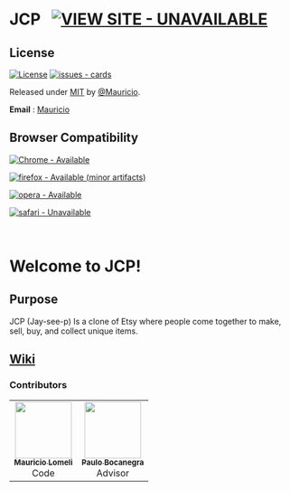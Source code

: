 # JCP &nbsp; [![VIEW SITE - UNAVAILABLE](https://img.shields.io/badge/VIEW_SITE-DOWN-2ea44f?style=for-the-badge&logo=heroku)](https://jcp-crafter.herokuapp.com/#/home)


## License
[![License](https://img.shields.io/badge/License-MIT-blue)](https://github.com/mjlomeli/jcp/blob/main/LICENSE)
[![issues - cards](https://img.shields.io/github/issues/mjlomeli/jcp)](https://github.com/mjlomeli/jcp/issues)

Released under [MIT](/LICENSE) by [@Mauricio](https://github.com/mjlomeli/jcp/blob/main/LICENSE).

**Email** : [Mauricio](mailto:developer.mauricio.jr.lomeli@gmail.com)


## Browser Compatibility
[![Chrome - Available](https://img.shields.io/badge/Chrome-Unavailable-2ea44f?style=for-the-badge&logo=google+chrome)](https://www.google.com/chrome/)

[![firefox - Available (minor artifacts)](https://img.shields.io/badge/firefox-Unavailable-2ea44f?style=for-the-badge&logo=firefox)](https://www.mozilla.org/)

[![opera - Available](https://img.shields.io/badge/opera-Unavailable-2ea44f?style=for-the-badge&logo=opera&logoColor=red)](https://www.opera.com/)

[![safari - Unavailable](https://img.shields.io/badge/safari-Unavailable-critical?style=for-the-badge&logo=safari&logoColor=blue)](https://www.apple.com/safari/)

<br>

# Welcome to JCP!

## Purpose

JCP (Jay-see-p) Is a clone of Etsy where people come together to make, sell, buy, and collect unique items.


## [Wiki](https://github.com/mjlomeli/jcp/wiki)


### Contributors

<table>
  <tr>
      <td id="mauricio" align="center">
         <a href="https://github.com/mjlomeli">
         <img src="https://avatars.githubusercontent.com/u/46548793?v=4" width="100px;" alt=""/><br />
         <sub><b>Mauricio Lomeli</b></sub></a><br />
         <label>Code</label>
      </td>
      <td id="paulo" align="center">
         <a href="https://www.linkedin.com/in/paulo-bocanegra">
         <img src="https://secure.gravatar.com/avatar/c90a96bff8b9b6d8b373f26e17851899?secure=true&size=300" width="100px;" alt=""/><br />
         <sub><b>Paulo Bocanegra</b></sub></a><br />
         <label>Advisor</label>
      </td>
   </tr>
</table>
